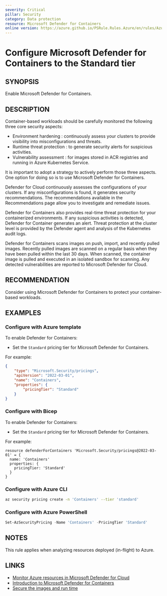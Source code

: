 ```yaml
---
severity: Critical
pillar: Security
category: Data protection
resource: Microsoft Defender for Containers
online version: https://azure.github.io/PSRule.Rules.Azure/en/rules/Azure.Defender.Containers/
---
```


# Configure Microsoft Defender for Containers to the Standard tier

## SYNOPSIS

Enable Microsoft Defender for Containers.

## DESCRIPTION

Container-based workloads should be carefully monitored the following three core security aspects:

- Environment hardening : continuously assess your clusters to provide visibility into misconfigurations and threats.
- Runtime threat protection : to generate security alerts for suspicious activities.
- Vulnerability assessment : for images stored in ACR registries and running in Azure Kubernetes Service.

It is important to adopt a strategy to actively perform those three aspects.
One option for doing so is to use Microsoft Defender for Containers.

Defender for Cloud continuously assesses the configurations of your clusters.
If any misconfigurations is found, it generates security recommendations.
The recommendations available in the Recommendations page allow you to investigate and remediate issues.

Defender for Containers also provides real-time threat protection for your containerized environments.
If any suspicious activities is detected, Defender for Container generates an alert.
Threat protection at the cluster level is provided by the Defender agent and analysis of the Kubernetes audit logs.

Defender for Containers scans images on push, import, and recently pulled images.
Recently pulled images are scanned on a regular basis when they have been pulled within the last 30 days.
When scanned, the container image is pulled and executed in an isolated sandbox for scanning.
Any detected vulnerabilities are reported to Microsoft Defender for Cloud.

## RECOMMENDATION

Consider using Microsoft Defender for Containers to protect your container-based workloads.

## EXAMPLES

### Configure with Azure template

To enable Defender for Containers:

- Set the `Standard` pricing tier for Microsoft Defender for Containers.

For example:

```json
{
    "type": "Microsoft.Security/pricings",
    "apiVersion": "2022-03-01",
    "name": "Containers",
    "properties": {
        "pricingTier": "Standard"
    }
}
```

### Configure with Bicep

To enable Defender for Containers:

- Set the `Standard` pricing tier for Microsoft Defender for Containers.

For example:

```bicep
resource defenderForContainers 'Microsoft.Security/pricings@2022-03-01' = {
  name: 'Containers'
  properties: {
    pricingTier: 'Standard'
  }
}
```

### Configure with Azure CLI

```bash
az security pricing create -n 'Containers' --tier 'standard'
```

### Configure with Azure PowerShell

```powershell
Set-AzSecurityPricing -Name 'Containers' -PricingTier 'Standard'
```

## NOTES

This rule applies when analyzing resources deployed (in-flight) to Azure.

## LINKS

- [Monitor Azure resources in Microsoft Defender for Cloud](https://docs.microsoft.com/azure/architecture/framework/security/monitor-resources#containers)
- [Introduction to Microsoft Defender for Containers](https://docs.microsoft.com/azure/defender-for-cloud/defender-for-containers-introduction)
- [Secure the images and run time](https://docs.microsoft.com/azure/aks/operator-best-practices-container-image-management#secure-the-images-and-run-time)
